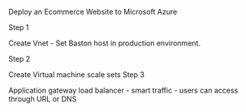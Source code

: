 Deploy an Ecommerce Website to Microsoft Azure

Step 1 

Create Vnet - Set Baston host in production environment.

Step 2 

Create Virtual machine scale sets
Step 3

Application gateway load balancer - smart traffic - users can access through URL or DNS 